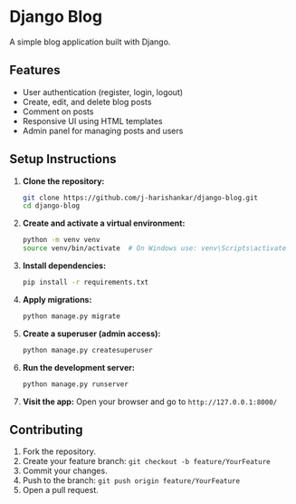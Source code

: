 # Django Blog

A simple blog application built with Django.

## Features

- User authentication (register, login, logout)
- Create, edit, and delete blog posts
- Comment on posts
- Responsive UI using HTML templates
- Admin panel for managing posts and users

## Setup Instructions

1. **Clone the repository:**
   ```bash
   git clone https://github.com/j-harishankar/django-blog.git
   cd django-blog
   ```

2. **Create and activate a virtual environment:**
   ```bash
   python -m venv venv
   source venv/bin/activate  # On Windows use: venv\Scripts\activate
   ```

3. **Install dependencies:**
   ```bash
   pip install -r requirements.txt
   ```

4. **Apply migrations:**
   ```bash
   python manage.py migrate
   ```

5. **Create a superuser (admin access):**
   ```bash
   python manage.py createsuperuser
   ```

6. **Run the development server:**
   ```bash
   python manage.py runserver
   ```

7. **Visit the app:**
   Open your browser and go to `http://127.0.0.1:8000/`

## Contributing

1. Fork the repository.
2. Create your feature branch: `git checkout -b feature/YourFeature`
3. Commit your changes.
4. Push to the branch: `git push origin feature/YourFeature`
5. Open a pull request.
